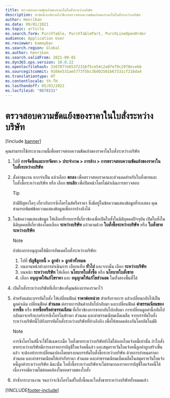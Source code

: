 ```yaml
---
title: ตรวจสอบความขัดแย้งของราคาในใบสั่งระหว่างบริษัท
description: หัวข้อนี้จะอธิบายถึงวิธีการตรวจสอบความขัดแย้งของราคาในใบสั่งระหว่างบริษัท
author: Henrikan
ms.date: 09/01/2021
ms.topic: article
ms.search.form: PurchTable, PurchTablePart, PurchLineOpenOrder
audience: Application User
ms.reviewer: kamaybac
ms.search.region: Global
ms.author: henrikan
ms.search.validFrom: 2021-09-01
ms.dyn365.ops.version: 10.0.22
ms.openlocfilehash: 3167077e653f2316f5ce54c2a07ef9c2978ecebb
ms.sourcegitcommit: 9166e531ae5773f5bc3bd02501b67331cf216da4
ms.translationtype: HT
ms.contentlocale: th-TH
ms.lasthandoff: 05/03/2022
ms.locfileid: "8678331"
---
```

# <a name="check-intercompany-order-price-discrepancies"></a>ตรวจสอบความขัดแย้งของราคาในใบสั่งระหว่างบริษัท

[!include [banner](../../includes/banner.md)]

คุณสามารถใช้กระบวนงานนี้เพื่อตรวจสอบความขัดแย้งของราคาในใบสั่งระหว่างบริษัท

1. ไปที่ **การจัดซื้อและการจัดหา \> ประจำงวด \> การล้าง \> การตรวจสอบความขัดแย้งของราคาในใบสั่งระหว่างบริษัท**
1. ตั้งค่าชุดงาน หากจำเป็น แล้วเลือก **ตกลง** เพื่อตรวจสอบราคาและส่วนลดสำหรับใบสั่งขายและใบสั่งซื้อระหว่างบริษัท หรือ เลือก **ยกเลิก** เพื่อปิดหน้าโดยไม่ดำเนินการตรวจสอบ

    > [!TIP]
    > ถ้ามีปัญหาใดๆ เกี่ยวกับการซิงโครไนส์หรือราคา ซึ่งมีอยู่ในข้อความแสดงข้อมูลที่จะแสดง คุณสามารถพิมพ์ข้อความแสดงข้อมูลเพื่อการอ้างอิงได้

1. ในข้อความแสดงข้อมูล ให้เลือกที่รายการที่เกี่ยวข้องเพื่อเปิดใบสั่งในนิติบุคคลปัจจุบัน เปิดใบสั่งในนิติบุคคลที่เกี่ยวข้องโดยเลือก **ระหว่างบริษัท** แล้วตามด้วย **ใบสั่งซื้อระหว่างบริษัท** หรือ **ใบสั่งขายระหว่างบริษัท**

    > [!NOTE]
    > ถ้าต้องการอนุญาตให้มีการอัพเดตใบสั่งระหว่างบริษัท:
    >
    > 1. ไปที่ **บัญชีลูกหนี้ \> ลูกค้า \> ลูกค้าทั้งหมด**
    > 1. บนบานหน้าต่างการดำเนินการ เลือกแท็บ **ทั่วไป** และจากนั้น เลือก **ระหว่างบริษัท**
    > 1. บนหน้า **ระหว่างบริษัท** ให้เลือก **นโยบายใบสั่งซื้อ** หรือ **นโยบายใบสั่งขาย**
    > 1. เลือก **อนุญาตให้แก้ไขราคา** และ **อนุญาตให้แก้ไขส่วนลด** ในทั้งสองพื้นที่ได้

1. เปิดใบสั่งระหว่างบริษัทที่เกี่ยวข้องที่คุณต้องการคงราคาไว้ 
1. สำหรับแต่ละบรรทัดใบสั่ง ให้เปลี่ยนฟิลด์ **ราคาต่อหน่วย** สำหรับรายการ แล้วเปลี่ยนกลับไปเป็นมูลค่าเดิม เปลี่ยนฟิลด์ **ส่วนลด** ต่อรายการสินค้ากลับไปกลับมา และเปลี่ยนฟิลด์ **ค่าธรรมเนียมของการซื้อ** หรือ **การซื้อหรือค่าธรรมเนียม** ที่เกี่ยวข้องการขายกลับไปกลับมา การเปลี่ยนมูลค่านี้กลับไปกลับมาจะทริกเกอร์การซิงโครไนส์ราคา ส่วนลด และค่าธรรมเนียมเบ็ดเตล็ด จากบรรทัดใบสั่งระหว่างบริษัทนี้ไปยังบรรทัดใบสั่งระหว่างบริษัทที่อ้างอิงถึง เพื่อให้สอดคล้องกันโดยอัตโนมัติ

    > [!NOTE]
    > การซิงโครไนส์นี้จะใช้ได้เฉพาะเมื่อ ใบสั่งขายระหว่างบริษัทยังไม่ได้ออกใบแจ้งหนี้เท่านั้น ถ้าใบสั่งขายระหว่างบริษัทมีการลงรายการบัญชีใบแจ้งหนี้แล้ว และสมุดรายวันใบแจ้งหนี้ลูกค้าถูกสร้างขึ้นแล้ว จะต้องทำการเปลี่ยนแปลงโดยตรงบนบรรทัดใบสั่งซื้อระหว่างบริษัท ด้วยการกำหนดราคา ส่วนลด และค่าธรรมเนียมให้เท่ากับราคา ส่วนลด และค่าธรรมเนียมเบ็ดเตล็ดในสมุดรายวันใบแจ้งหนี้ลูกค้าระหว่างบริษัท มิฉะนั้น ใบสั่งซื้อระหว่างบริษัทจะไม่สามาถลงรายการบัญชีใบแจ้งหนี้ได้ เนื่องจากมีความไม่สอดคล้องในยอดรวมของใบสั่ง

1. ทำซ้ำกระบวนงาน จนกว่าจะซิงโครไนส์ใบสั่งซื้อและใบสั่งขายระหว่างบริษัททั้งหมดแล้ว

[!INCLUDE[footer-include](../../includes/footer-banner.md)]
